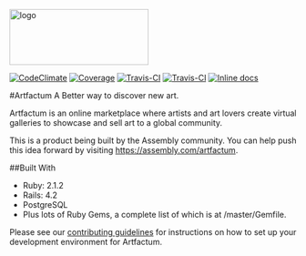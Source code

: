<a href="https://assembly.com/artfactum/"><img src="https://github.com/asm-products/artfactum/blob/master/public/assets/img/logo-dark.png" alt="logo" height="98px" width="244px"></a>

[![CodeClimate](http://img.shields.io/codeclimate/github/asm-products/artfactum.svg?style=flat)](https://codeclimate.com/github/asm-products/artfactum) [![Coverage](http://img.shields.io/codeclimate/coverage/github/asm-products/artfactum.svg?style=flat)](https://codeclimate.com/github/asm-products/artfactum) [![Travis-CI](http://img.shields.io/travis/asm-products/artfactum.svg?style=flat)](https://travis-ci.org/asm-products/artfactum) [![Travis-CI](http://img.shields.io/gemnasium/asm-products/artfactum.svg?style=flat)](https://gemnasium.com/asm-products/artfactum)
[![Inline docs](http://inch-ci.org/github/asm-products/artfactum.svg?branch=master&style=flat)](http://inch-ci.org/github/asm-products/artfactum)

#Artfactum
A Better way to discover new art.

Artfactum is an online marketplace where artists and art lovers create virtual galleries to showcase and sell art to a global community.

This is a product being built by the Assembly community. You can help push this idea forward by visiting https://assembly.com/artfactum.


##Built With

- Ruby: 2.1.2
- Rails: 4.2
- PostgreSQL
- Plus lots of Ruby Gems, a complete list of which is at /master/Gemfile.

Please see our [contributing guidelines](https://github.com/asm-products/artfactum/blob/master/CONTRIBUTING.md) for instructions on how to set up your development environment for Artfactum.
